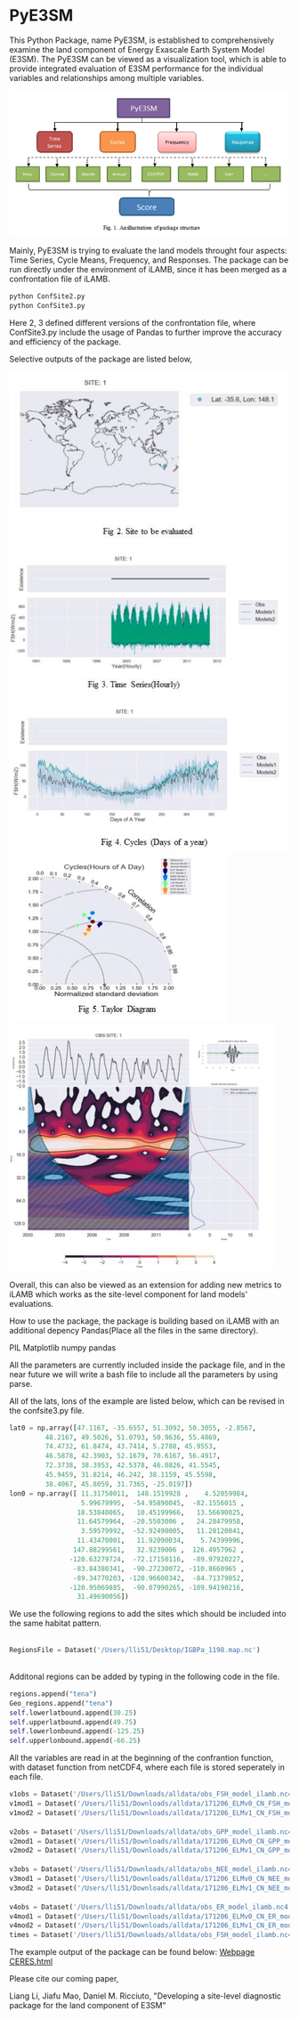 # PyE3SM

This Python Package, name PyE3SM, is established to comprehensively examine the land component of Energy Exascale Earth System Model (E3SM). The PyE3SM can be viewed as a visualization tool, which is able to provide integrated evaluation of E3SM performance for the individual variables and relationships among multiple variables. 


![Package Structure](./structure.png "Package Structure")


Mainly, PyE3SM is trying to evaluate the land models throught four aspects: Time Series, Cycle Means, Frequency, and Responses.
The package can be run directly under the environment of iLAMB, since it has been merged as a confrontation file of iLAMB.

```bash 
python ConfSite2.py
python ConfSite3.py
```

Here 2, 3 defined different versions of the confrontation file, where ConfSite3.py include the usage of Pandas to further improve the accuracy and efficiency of the package.

Selective outputs of the package are listed below,

![Selective outputs](./site.png  "Selective outputs")
![Selective outputs](./time1.png "Selective outputs")
![Selective outputs](./cycle.png  "Selective outputs")
![Selective outputs](./taylor.png  "Selective outputs")
![Selective outputs](./wavelet.png "Selective outputs")

Overall, this can also be viewed as an extension for adding new metrics to iLAMB which works as the site-level component for land models' evaluations.

How to use the package, the package is building based on iLAMB with an additional depency Pandas(Place all the files in the same directory). 

PIL
Matplotlib
numpy
pandas

All the parameters are currently included inside the package file, and in the near future we will write a bash file to include all the parameters by using parse. 

All of the lats, lons of the example are listed below, which can be revised in the confsite3.py file.
```python
lat0 = np.array([47.1167, -35.6557, 51.3092, 50.3055, -2.8567,
         48.2167, 49.5026, 51.0793, 50.9636, 55.4869,
         74.4732, 61.8474, 43.7414, 5.2788, 45.9553,
         46.5878, 42.3903, 52.1679, 70.6167, 56.4917,
         72.3738, 38.3953, 42.5378, 46.0826, 41.5545,
         45.9459, 31.8214, 46.242, 38.1159, 45.5598,
         38.4067, 45.8059, 31.7365, -25.0197])
lon0 = np.array([ 11.31750011,  148.1519928 ,    4.52059984,
                  5.99679995,  -54.95890045,  -82.1556015 ,
                 18.53840065,   10.45199966,   13.56690025,
                 11.64579964,  -20.5503006 ,   24.28479958,
                  3.59579992,  -52.92490005,   11.28120041,
                 11.43470001,   11.92090034,    5.74399996,
                147.88299561,   32.9239006 ,  126.4957962 ,
               -120.63279724,  -72.17150116,  -89.97920227,
                -83.84380341,  -90.27230072, -110.8660965 ,
                -89.34770203, -120.96600342,  -84.71379852,
               -120.95069885,  -90.07990265, -109.94190216,
                 31.49690056])
```
We use the following regions to add the sites which should be included into the same habitat pattern. 
```python

RegionsFile = Dataset('/Users/lli51/Desktop/IGBPa_1198.map.nc')
        
```
Additonal regions can be added by typing in the following code in the file.
```python
regions.append("tena")
Geo_regions.append("tena")
self.lowerlatbound.append(30.25)
self.upperlatbound.append(49.75)
self.lowerlonbound.append(-125.25)
self.upperlonbound.append(-66.25)
 ```       
 
 All the variables are read in at the beginning of the confrantion function, with dataset function from netCDF4, where each file is stored seperately in each file.
 
 ```python
v1obs = Dataset('/Users/lli51/Downloads/alldata/obs_FSH_model_ilamb.nc4')['FSH']
v1mod1 = Dataset('/Users/lli51/Downloads/alldata/171206_ELMv0_CN_FSH_model_ilamb.nc4')['FSH']
v1mod2 = Dataset('/Users/lli51/Downloads/alldata/171206_ELMv1_CN_FSH_model_ilamb.nc4')['FSH']

v2obs = Dataset('/Users/lli51/Downloads/alldata/obs_GPP_model_ilamb.nc4')['GPP']
v2mod1 = Dataset('/Users/lli51/Downloads/alldata/171206_ELMv0_CN_GPP_model_ilamb.nc4')['GPP']
v2mod2 = Dataset('/Users/lli51/Downloads/alldata/171206_ELMv1_CN_GPP_model_ilamb.nc4')['GPP']

v3obs = Dataset('/Users/lli51/Downloads/alldata/obs_NEE_model_ilamb.nc4')['NEE']
v3mod1 = Dataset('/Users/lli51/Downloads/alldata/171206_ELMv0_CN_NEE_model_ilamb.nc4')['NEE']
v3mod2 = Dataset('/Users/lli51/Downloads/alldata/171206_ELMv1_CN_NEE_model_ilamb.nc4')['NEE']

v4obs = Dataset('/Users/lli51/Downloads/alldata/obs_ER_model_ilamb.nc4')['ER']
v4mod1 = Dataset('/Users/lli51/Downloads/alldata/171206_ELMv0_CN_ER_model_ilamb.nc4')['ER']
v4mod2 = Dataset('/Users/lli51/Downloads/alldata/171206_ELMv1_CN_ER_model_ilamb.nc4')['ER']
times = Dataset('/Users/lli51/Downloads/alldata/obs_FSH_model_ilamb.nc4')['time']
 ```
The example output of the package can be found below:
[Webpage CERES.html](http://volweb.utk.edu/~lli51/ol2/CERES.html)

Please cite our coming paper,

Liang Li, Jiafu Mao, Daniel M. Ricciuto, "Developing a site-level diagnostic package for the land component of E3SM"


